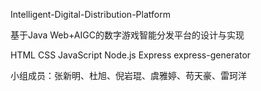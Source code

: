 Intelligent-Digital-Distribution-Platform

基于Java Web+AIGC的数字游戏智能分发平台的设计与实现

HTML CSS JavaScript Node.js Express express-generator

小组成员：张新明、杜旭、倪岩琨、虞雅婷、苟天豪、雷珂洋
